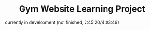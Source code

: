 <h1 align="center">Gym Website Learning Project</h1>

currently in development (not finished, 2:45:20/4:03:49)
